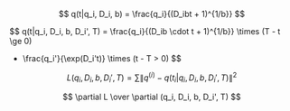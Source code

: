 $$
q(t|q_i, D_i, b) = \frac{q_i}{(D_ibt + 1)^{1/b}}
$$

$$
q(t|q_i, D_i, b, D_i', T) = \frac{q_i}{(D_ib \cdot t + 1)^{1/b}} \times (T - t \ge 0)
+ \frac{q_i'}{\exp(D_i't)} \times (t - T > 0)
$$

$$
L(q_i, D_i, b, D_i', T) = \sum \| q^{(i)} - q(t_i|q_i, D_i, b, D_i', T) \|^2
$$

$$
\partial L \over \partial (q_i, D_i, b, D_i', T)
$$
